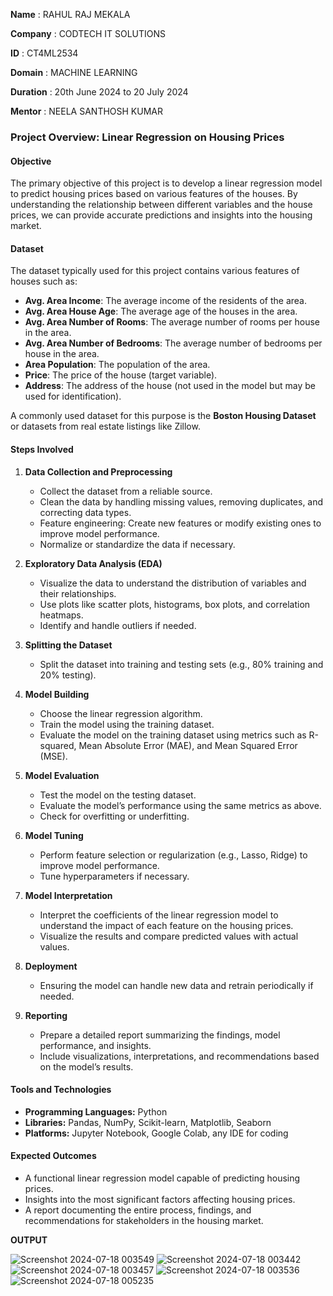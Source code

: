 **Name** : RAHUL RAJ MEKALA

**Company** : CODTECH IT SOLUTIONS

**ID** : CT4ML2534

**Domain** : MACHINE LEARNING

**Duration** : 20th June 2024 to 20 July 2024

**Mentor** : NEELA SANTHOSH KUMAR


### **Project Overview: Linear Regression on Housing Prices**

#### Objective
The primary objective of this project is to develop a linear regression model to predict housing prices based on various features of the houses. By understanding the relationship between different variables and the house prices, we can provide accurate predictions and insights into the housing market.

#### Dataset
The dataset typically used for this project contains various features of houses such as:
- **Avg. Area Income**: The average income of the residents of the area.
- **Avg. Area House Age**: The average age of the houses in the area.
- **Avg. Area Number of Rooms**: The average number of rooms per house in the area.
- **Avg. Area Number of Bedrooms**: The average number of bedrooms per house in the area.
- **Area Population**: The population of the area.
- **Price**: The price of the house (target variable).
- **Address**: The address of the house (not used in the model but may be used for identification).

A commonly used dataset for this purpose is the **Boston Housing Dataset** or datasets from real estate listings like Zillow.

#### Steps Involved

1. **Data Collection and Preprocessing**
   - Collect the dataset from a reliable source.
   - Clean the data by handling missing values, removing duplicates, and correcting data types.
   - Feature engineering: Create new features or modify existing ones to improve model performance.
   - Normalize or standardize the data if necessary.

2. **Exploratory Data Analysis (EDA)**
   - Visualize the data to understand the distribution of variables and their relationships.
   - Use plots like scatter plots, histograms, box plots, and correlation heatmaps.
   - Identify and handle outliers if needed.

3. **Splitting the Dataset**
   - Split the dataset into training and testing sets (e.g., 80% training and 20% testing).

4. **Model Building**
   - Choose the linear regression algorithm.
   - Train the model using the training dataset.
   - Evaluate the model on the training dataset using metrics such as R-squared, Mean Absolute Error (MAE), and Mean Squared Error (MSE).

5. **Model Evaluation**
   - Test the model on the testing dataset.
   - Evaluate the model’s performance using the same metrics as above.
   - Check for overfitting or underfitting.

6. **Model Tuning**
   - Perform feature selection or regularization (e.g., Lasso, Ridge) to improve model performance.
   - Tune hyperparameters if necessary.

7. **Model Interpretation**
   - Interpret the coefficients of the linear regression model to understand the impact of each feature on the housing prices.
   - Visualize the results and compare predicted values with actual values.

8. **Deployment**
   - Ensuring the model can handle new data and retrain periodically if needed.

9. **Reporting**
   - Prepare a detailed report summarizing the findings, model performance, and insights.
   - Include visualizations, interpretations, and recommendations based on the model’s results.

#### Tools and Technologies
- **Programming Languages:** Python
- **Libraries:** Pandas, NumPy, Scikit-learn, Matplotlib, Seaborn
- **Platforms:** Jupyter Notebook, Google Colab, any IDE for coding
  
#### Expected Outcomes
- A functional linear regression model capable of predicting housing prices.
- Insights into the most significant factors affecting housing prices.
- A report documenting the entire process, findings, and recommendations for stakeholders in the housing market.

**OUTPUT**


![Screenshot 2024-07-18 003549](https://github.com/user-attachments/assets/fdea5832-1cca-4ae1-9ee5-b454106b633f)
![Screenshot 2024-07-18 003442](https://github.com/user-attachments/assets/d326aa2a-3777-4fbb-9f0f-3a1798be9c05)
![Screenshot 2024-07-18 003457](https://github.com/user-attachments/assets/8640209f-313c-4c67-81d1-c72c631d97cc)
![Screenshot 2024-07-18 003536](https://github.com/user-attachments/assets/ca8b5382-1f67-48d9-a14a-e312f717e6dc)
![Screenshot 2024-07-18 005235](https://github.com/user-attachments/assets/9af0ad24-c20c-4a97-b736-bb26844804ea)
